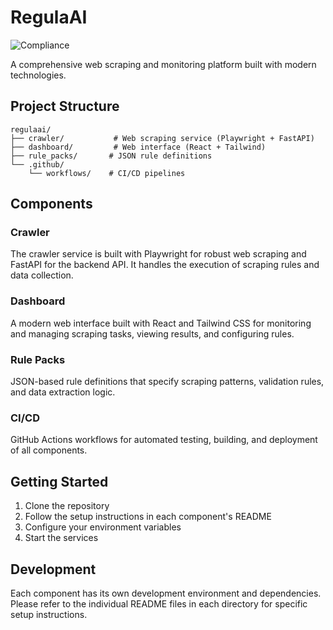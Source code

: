 # RegulaAI

![Compliance](https://img.shields.io/badge/Compliance-⏳%20Pending-lightgrey)

A comprehensive web scraping and monitoring platform built with modern technologies.

## Project Structure

```
regulaai/
├── crawler/           # Web scraping service (Playwright + FastAPI)
├── dashboard/         # Web interface (React + Tailwind)
├── rule_packs/       # JSON rule definitions
└── .github/
    └── workflows/    # CI/CD pipelines
```

## Components

### Crawler
The crawler service is built with Playwright for robust web scraping and FastAPI for the backend API. It handles the execution of scraping rules and data collection.

### Dashboard
A modern web interface built with React and Tailwind CSS for monitoring and managing scraping tasks, viewing results, and configuring rules.

### Rule Packs
JSON-based rule definitions that specify scraping patterns, validation rules, and data extraction logic.

### CI/CD
GitHub Actions workflows for automated testing, building, and deployment of all components.

## Getting Started

1. Clone the repository
2. Follow the setup instructions in each component's README
3. Configure your environment variables
4. Start the services

## Development

Each component has its own development environment and dependencies. Please refer to the individual README files in each directory for specific setup instructions. 